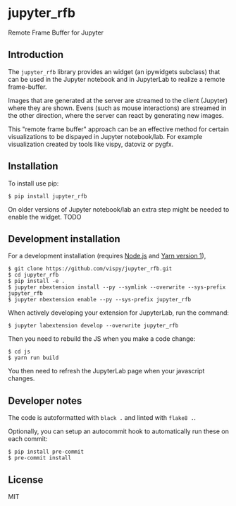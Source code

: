 # jupyter_rfb

Remote Frame Buffer for Jupyter

## Introduction

The `jupyter_rfb` library provides an widget (an ipywidgets subclass)
that can be used in the Jupyter notebook and in JupyterLab to realize
a remote frame-buffer.

Images that are generated at the server are streamed to the client
(Jupyter) where they are shown. Evens (such as mouse interactions) are
streamed in the other direction, where the server can react by generating
new images.

This "remote frame buffer" approach can be an effective method for certain
visualizations to be dispayed in Jupyter notebook/lab. For example
visualization created by tools like vispy, datoviz or pygfx.


## Installation

To install use pip:

    $ pip install jupyter_rfb

On older versions of Jupyter notebook/lab an extra step might be needed
to enable the widget. TODO


## Development installation

For a development installation (requires [Node.js](https://nodejs.org) and [Yarn version 1](https://classic.yarnpkg.com/)),

    $ git clone https://github.com/vispy/jupyter_rfb.git
    $ cd jupyter_rfb
    $ pip install -e .
    $ jupyter nbextension install --py --symlink --overwrite --sys-prefix jupyter_rfb
    $ jupyter nbextension enable --py --sys-prefix jupyter_rfb

When actively developing your extension for JupyterLab, run the command:

    $ jupyter labextension develop --overwrite jupyter_rfb

Then you need to rebuild the JS when you make a code change:

    $ cd js
    $ yarn run build

You then need to refresh the JupyterLab page when your javascript changes.


## Developer notes

The code is autoformatted with `black .` and linted with `flake8 .`.

Optionally, you can setup an autocommit hook to automatically run these on each commit:
```
$ pip install pre-commit
$ pre-commit install
```


## License

MIT
